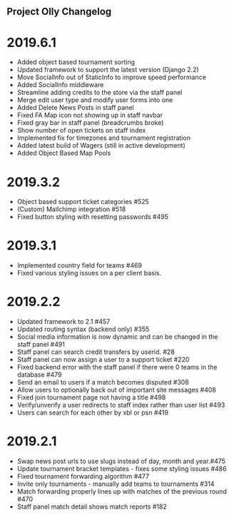 ## Project Olly Changelog

# 2019.6.1
* Added object based tournament sorting
* Updated framework to support the latest version (Django 2.2)
* Move SocialInfo out of StaticInfo to improve speed performance
* Added SocialInfo middleware
* Streamline adding credits to the store via the staff panel
* Merge edit user type and modify user forms into one
* Added Delete News Posts in staff panel
* Fixed FA Map icon not showing up in staff navbar
* Fixed gray bar in staff panel (breadcrumbs broke)
* Show number of open tickets on staff index
* Implemented fix for timezones and tournament registration
* Added latest build of Wagers (still in active development)
* Added Object Based Map Pools

# 2019.3.2
* Object based support ticket categories #525
* (Custom) Mailchimp integration #518
* Fixed button styling with resetting passwords #495

# 2019.3.1
* Implemented country field for teams #469
* Fixed various styling issues on a per client basis.

# 2019.2.2
* Updated framework to 2.1 #457
* Updated routing syntax (backend only) #355
* Social media information is now dynamic and can be changed in the staff panel #491
* Staff panel can search credit transfers by userid. #28
* Staff panel can now assign a user to a support ticket #220
* Fixed backend error with the staff panel if there were 0 teams in the database #479
* Send an email to users if a match becomes disputed #308
* Allow users to optionally back out of important site messages #408
* Fixed join tournament page not having a title #498
* Verify/unverify a user redirects to staff index rather than user list #493
* Users can search for each other by xbl or psn #419

# 2019.2.1
* Swap news post urls to use slugs instead of day, month and year.#475
* Update tournament bracket templates - fixes some styling issues #486
* Fixed tournament forwarding algorithm #477
* Invite only tournaments - manually add teams to tournaments #314
* Match forwarding properly lines up with matches of the previous round #470
* Staff panel match detail shows match reports #182
